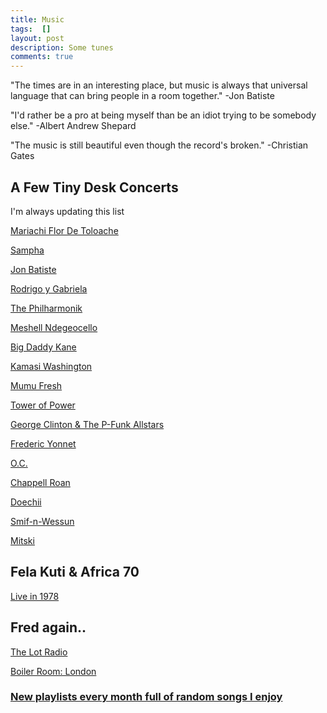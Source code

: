 ```yaml
---
title: Music
tags:  []
layout: post
description: Some tunes
comments: true
---
```


"The times are in an interesting place, but music is always that universal language that can bring people in a room together." -Jon Batiste

"I'd rather be a pro at being myself than be an idiot trying to be somebody else." -Albert Andrew Shepard

"The music is still beautiful even though the record's broken." -Christian Gates


## A Few Tiny Desk Concerts
I'm always updating this list

[Mariachi Flor De Toloache](https://youtu.be/-rl26QKPHtE?si=OhhA4tcjI5hWi7HB)

[Sampha](https://youtu.be/WyXFfKYbtQU?si=FproLpEVH1eEA_4x)

[Jon Batiste](https://youtu.be/ze4xcmBFvaE?si=b0TEBb63L-dNFAvk)

[Rodrigo y Gabriela](https://youtu.be/wKd0HNg1kFQ?si=Sx_mZRE9hthO_ANO)

[The Philharmonik](https://youtu.be/sKHswNFsRww?si=C6ya06YayYhPdjxT)

[Meshell Ndegeocello](https://youtu.be/XBuOd2MzdT4?si=nlKPJ8fvd8PAZwcP)

[Big Daddy Kane](https://youtu.be/p8Uw1cl4xjg?si=nqb3mnOsJ8P7qHIW)

[Kamasi Washington](https://youtu.be/x8WTPgeVPjg?si=Q_dvEOfEBEO4FLh7)

[Mumu Fresh](https://youtu.be/ivR988qCPik?si=tDYeTaAMiI_yBcYQ)

[Tower of Power](https://youtu.be/IDksWTzZQ2c?si=_YB6dA749PrZM3yT)

[George Clinton & The P-Funk Allstars](https://youtu.be/IxAcW7zgAD4?si=_sBqXymNPK91oWW_)

[Frederic Yonnet](https://youtu.be/qMMO4xhe-xA?si=K19qcLlFK9fonH3q)

[O.C.](https://youtu.be/05EW61wUoLU?si=BEYonbqk9yf4wnZm)

[Chappell Roan](https://youtu.be/w4WiXKGCJhg?si=RUZo4pwDzpBYuNZB)

[Doechii](https://youtu.be/-91vymvIH0c?si=G3k5C14mHwLbYhYH)

[Smif-n-Wessun](https://youtu.be/m_bOjWb0KeI?si=xxkjxQsg5156XHdx)

[Mitski](https://youtu.be/0lNFHD0lUAQ?si=nr26a_mn6EoLf3QO)

## Fela Kuti & Africa 70
[Live in 1978](https://youtu.be/kr8oRpA2SpE?si=o4Jjd5etAEJrajZA)

## Fred again..
[The Lot Radio](https://youtu.be/WiSXx_GcJ-c?si=wwI731PtCabT4t8z)

[Boiler Room: London](https://youtu.be/c0-hvjV2A5Y?si=tJpnIACwtyWEcFQ7)

### [New playlists every month full of random songs I enjoy](https://open.spotify.com/user/31dngrl4a5hijs6ksqcc34cblrea?si=d91750b1cc284105)





